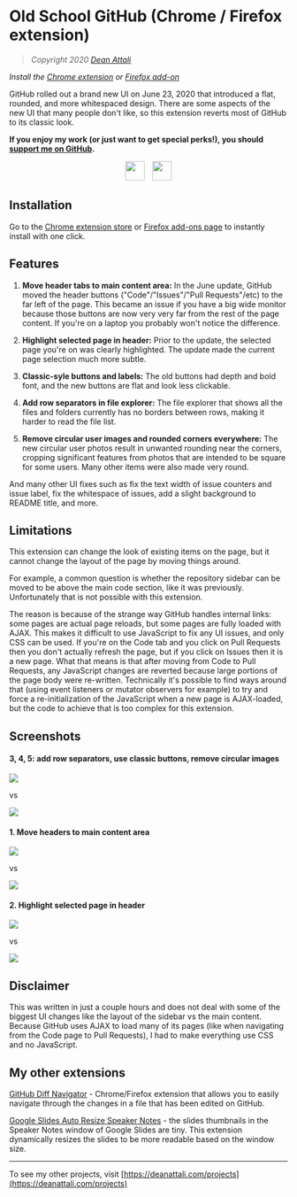 # Old School GitHub (Chrome / Firefox extension)

> *Copyright 2020 [Dean Attali](https://deanattali.com)*


_Install the [Chrome extension](https://chrome.google.com/webstore/detail/old-school-github/blkkkhifjoiedclojflfcenbjigdajeb) or [Firefox add-on](https://addons.mozilla.org/addon/old-school-github/)_  

GitHub rolled out a brand new UI on June 23, 2020 that introduced a flat, rounded, and more whitespaced design. There are some aspects of the new UI that many people don't like, so this extension reverts most of GitHub to its classic look.


**If you enjoy my work (or just want to get special perks!), you should [support me on GitHub](https://github.com/sponsors/daattali).**


<p align="center">

<a style="display: inline-block;" href="https://paypal.me/daattali">
<img height="35" src="https://camo.githubusercontent.com/0e9e5cac101f7093336b4589c380ab5dcfdcbab0/68747470733a2f2f63646e2e6a7364656c6976722e6e65742f67682f74776f6c66736f6e2f70617970616c2d6769746875622d627574746f6e40312e302e302f646973742f627574746f6e2e737667" />
</a>
<a style="display: inline-block; margin-left: 10px;" href="https://github.com/sponsors/daattali">
<img height="35" src="https://i.imgur.com/034B8vq.png" /> </a>

</p>

## Installation

Go to the [Chrome extension store](https://chrome.google.com/webstore/detail/old-school-github/blkkkhifjoiedclojflfcenbjigdajeb) or [Firefox add-ons page](https://addons.mozilla.org/addon/old-school-github/) to instantly install with one click.

## Features

1. **Move header tabs to main content area:** In the June update, GitHub moved the header buttons ("Code"/"Issues"/"Pull Requests"/etc) to the far left of the page. This became an issue if you have a big wide monitor because those buttons are now very very far from the rest of the page content. If you're on a laptop you probably won't notice the difference.

2. **Highlight selected page in header:** Prior to the update, the selected page you're on was clearly highlighted. The update made the current page selection much more subtle.

3. **Classic-syle buttons and labels:** The old buttons had depth and bold font, and the new buttons are flat and look less clickable.

4. **Add row separators in file explorer:** The file explorer that shows all the files and folders currently has no borders between rows, making it harder to read the file list.

5. **Remove circular user images and rounded corners everywhere:** The new circular user photos result in unwanted rounding near the corners, cropping significant features from photos that are intended to be square for some users. Many other items were also made very round.

And many other UI fixes such as fix the text width of issue counters and issue label, fix the whitespace of issues, add a slight background to README title, and more.

## Limitations

This extension can change the look of existing items on the page, but it cannot change the layout of the page by moving things around. 

For example, a common question is whether the repository sidebar can be moved to be above the main code section, like it was previously. Unfortunately that is not possible with this extension.

The reason is because of the strange way GitHub handles internal links: some pages are actual page reloads, but some pages are fully loaded with AJAX. This makes it difficult to use JavaScript to fix any UI issues, and only CSS can be used. If you're on the Code tab and you click on Pull Requests then you don't actually refresh the page, but if you click on Issues then it is a new page. What that means is that after moving from Code to Pull Requests, any JavaScript changes are reverted because large portions of the page body were re-written. Technically it's possible to find ways around that (using event listeners or mutator observers for example) to try and force a re-initialization of the JavaScript when a new page is AJAX-loaded, but the code to achieve that is too complex for this extension.

## Screenshots

#### 3, 4, 5: add row separators, use classic buttons, remove circular images

[![](https://github.com/daattali/oldschool-github-extension/blob/master/img/doc/screenshot-main-before.PNG)](https://github.com/daattali/oldschool-github-extension/blob/master/img/doc/screenshot-main-before.PNG)

vs

[![](https://github.com/daattali/oldschool-github-extension/blob/master/img/doc/screenshot-main-after.PNG)](https://github.com/daattali/oldschool-github-extension/blob/master/img/doc/screenshot-main-after.PNG)

#### 1. Move headers to main content area

[![](https://github.com/daattali/oldschool-github-extension/blob/master/img/doc/screenshot-headers-before.PNG)](https://github.com/daattali/oldschool-github-extension/blob/master/img/doc/screenshot-headers-before.PNG)

vs

[![](https://github.com/daattali/oldschool-github-extension/blob/master/img/doc/screenshot-headers-after.PNG)](https://github.com/daattali/oldschool-github-extension/blob/master/img/doc/screenshot-headers-after.PNG)

#### 2. Highlight selected page in header

[![](https://github.com/daattali/oldschool-github-extension/blob/master/img/doc/screenshot-selected-before.PNG)](https://github.com/daattali/oldschool-github-extension/blob/master/img/doc/screenshot-selected-before.PNG)

vs

[![](https://github.com/daattali/oldschool-github-extension/blob/master/img/doc/screenshot-selected-after.PNG)](https://github.com/daattali/oldschool-github-extension/blob/master/img/doc/screenshot-selected-after.PNG)

## Disclaimer

This was written in just a couple hours and does not deal with some of the biggest UI changes like the layout of the sidebar vs the main content. Because GitHub uses AJAX to load many of its pages (like when navigating from the Code page to Pull Requests), I had to make everything use CSS and no JavaScript.

## My other extensions

[GitHub Diff Navigator](https://github.com/daattali/github-diff-navigator-extension) - Chrome/Firefox extension that allows you to easily navigate through the changes in a file that has been edited on GitHub.

[Google Slides Auto Resize Speaker Notes](https://github.com/daattali/gslides-betternotes-extension) - the slides thumbnails in the Speaker Notes window of Google Slides are tiny. This extension dynamically resizes the slides to be more readable based on the window size.

---

To see my other projects, visit [https://deanattali.com/projects](https://deanattali.com/projects)
